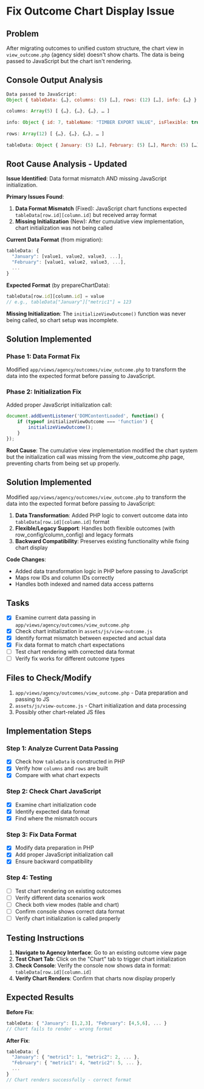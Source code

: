 # Fix Outcome Chart Display Issue

## Problem
After migrating outcomes to unified custom structure, the chart view in `view_outcome.php` (agency side) doesn't show charts. The data is being passed to JavaScript but the chart isn't rendering.

## Console Output Analysis
```javascript
Data passed to JavaScript: 
Object { tableData: {…}, columns: (5) […], rows: (12) […], info: {…} }
​
columns: Array(5) [ {…}, {…}, {…}, … ]
​
info: Object { id: 7, tableName: "TIMBER EXPORT VALUE", isFlexible: true, … }
​
rows: Array(12) [ {…}, {…}, {…}, … ]
​
tableData: Object { January: (5) […], February: (5) […], March: (5) […], … }
```

## Root Cause Analysis - Updated

**Issue Identified**: Data format mismatch AND missing JavaScript initialization.

**Primary Issues Found**:
1. **Data Format Mismatch** (Fixed): JavaScript chart functions expected `tableData[row.id][column.id]` but received array format
2. **Missing Initialization** (New): After cumulative view implementation, chart initialization was not being called

**Current Data Format** (from migration):
```javascript
tableData: { 
  "January": [value1, value2, value3, ...], 
  "February": [value1, value2, value3, ...], 
  ... 
}
```

**Expected Format** (by prepareChartData):
```javascript
tableData[row.id][column.id] = value
// e.g., tableData["January"]["metric1"] = 123
```

**Missing Initialization**: The `initializeViewOutcome()` function was never being called, so chart setup was incomplete.

## Solution Implemented

### Phase 1: Data Format Fix
Modified `app/views/agency/outcomes/view_outcome.php` to transform the data into the expected format before passing to JavaScript.

### Phase 2: Initialization Fix  
Added proper JavaScript initialization call:
```javascript
document.addEventListener('DOMContentLoaded', function() {
    if (typeof initializeViewOutcome === 'function') {
        initializeViewOutcome();
    }
});
```

**Root Cause**: The cumulative view implementation modified the chart system but the initialization call was missing from the view_outcome.php page, preventing charts from being set up properly.

## Solution Implemented

Modified `app/views/agency/outcomes/view_outcome.php` to transform the data into the expected format before passing to JavaScript:

1. **Data Transformation**: Added PHP logic to convert outcome data into `tableData[row.id][column.id]` format
2. **Flexible/Legacy Support**: Handles both flexible outcomes (with row_config/column_config) and legacy formats
3. **Backward Compatibility**: Preserves existing functionality while fixing chart display

**Code Changes**:
- Added data transformation logic in PHP before passing to JavaScript
- Maps row IDs and column IDs correctly
- Handles both indexed and named data access patterns

## Tasks

- [x] Examine current data passing in `app/views/agency/outcomes/view_outcome.php`
- [x] Check chart initialization in `assets/js/view-outcome.js`
- [x] Identify format mismatch between expected and actual data
- [x] Fix data format to match chart expectations
- [ ] Test chart rendering with corrected data format
- [ ] Verify fix works for different outcome types

## Files to Check/Modify

1. `app/views/agency/outcomes/view_outcome.php` - Data preparation and passing to JS
2. `assets/js/view-outcome.js` - Chart initialization and data processing
3. Possibly other chart-related JS files

## Implementation Steps

### Step 1: Analyze Current Data Passing
- [x] Check how `tableData` is constructed in PHP
- [x] Verify how `columns` and `rows` are built
- [x] Compare with what chart expects

### Step 2: Check Chart JavaScript
- [x] Examine chart initialization code
- [x] Identify expected data format
- [x] Find where the mismatch occurs

### Step 3: Fix Data Format
- [x] Modify data preparation in PHP  
- [x] Add proper JavaScript initialization call
- [x] Ensure backward compatibility

### Step 4: Testing
- [ ] Test chart rendering on existing outcomes
- [ ] Verify different data scenarios work
- [ ] Check both view modes (table and chart)
- [ ] Confirm console shows correct data format
- [ ] Verify chart initialization is called properly

## Testing Instructions

1. **Navigate to Agency Interface**: Go to an existing outcome view page
2. **Test Chart Tab**: Click on the "Chart" tab to trigger chart initialization
3. **Check Console**: Verify the console now shows data in format: `tableData[row.id][column.id]`
4. **Verify Chart Renders**: Confirm that charts now display properly

## Expected Results

**Before Fix**:
```javascript
tableData: { "January": [1,2,3], "February": [4,5,6], ... }
// Chart fails to render - wrong format
```

**After Fix**:
```javascript
tableData: { 
  "January": { "metric1": 1, "metric2": 2, ... },
  "February": { "metric1": 4, "metric2": 5, ... },
  ...
}
// Chart renders successfully - correct format
```
